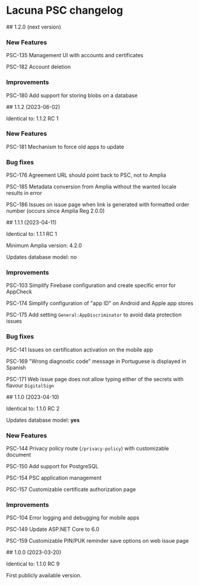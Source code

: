 ﻿# Lacuna PSC changelog

<a name="vnext" />
<a name="v1-2-0" />
## 1.2.0 (next version)

### New Features

PSC-135 Management UI with accounts and certificates

PSC-182 Account deletion

### Improvements

PSC-180 Add support for storing blobs on a database



<a name="v1-1-2" />
## 1.1.2 (2023-06-02)

Identical to: 1.1.2 RC 1

### New Features

PSC-181 Mechanism to force old apps to update

### Bug fixes

PSC-176 Agreement URL should point back to PSC, not to Amplia

PSC-185 Metadata conversion from Amplia without the wanted locale results in error

PSC-186 Issues on issue page when link is generated with formatted order number (occurs since Amplia Reg 2.0.0)


<a name="v1-1-1" />
## 1.1.1 (2023-04-11)

Identical to: 1.1.1 RC 1

Minimum Amplia version: 4.2.0

Updates database model: no

### Improvements

PSC-103 Simplify Firebase configuration and create specific error for AppCheck

PSC-174 Simplify configuration of "app ID" on Android and Apple app stores

PSC-175 Add setting `General:AppDiscriminator` to avoid data protection issues

### Bug fixes

PSC-141 Issues on certification activation on the mobile app

PSC-169 "Wrong diagnostic code" message in Portuguese is displayed in Spanish

PSC-171 Web issue page does not allow typing either of the secrets with flavour `DigitalSign`



<a name="v1-1-0" />
## 1.1.0 (2023-04-10)

Identical to: 1.1.0 RC 2

Updates database model: **yes**

### New Features

PSC-144 Privacy policy route (`/privacy-policy`) with customizable document

PSC-150 Add support for PostgreSQL

PSC-154 PSC application management

PSC-157 Customizable certificate authorization page

### Improvements

PSC-104 Error logging and debugging for mobile apps

PSC-149 Update ASP.NET Core to 6.0

PSC-159 Customizable PIN/PUK reminder save options on web issue page



<a name="v1-0-0" />
## 1.0.0 (2023-03-20)

Identical to: 1.1.0 RC 9

First publicly available version.
